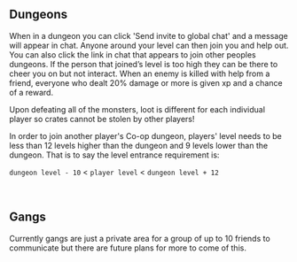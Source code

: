 ## Dungeons
When in a dungeon you can click 'Send invite to global chat' and a message will appear in chat. Anyone around your level can then join you and help out. You can also click the link in chat that appears to join other peoples dungeons. If the person that joined’s level is too high they can be there to cheer you on but not interact. When an enemy is killed with help from a friend, everyone who dealt 20% damage or more is given xp and a chance of a reward. 

Upon defeating all of the monsters, loot is different for each individual player so crates cannot be stolen by other players!

In order to join another player's Co-op dungeon, players' level needs to be less than 12 levels higher than the dungeon and 9 levels lower than the dungeon. That is to say the level entrance requirement is:

`dungeon level - 10` < `player level` < `dungeon level + 12`

<br />

## Gangs
Currently gangs are just a private area for a group of up to 10 friends to communicate but there are future plans for more to come of this.
